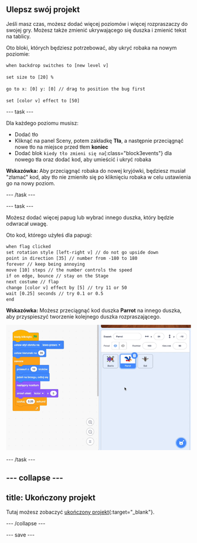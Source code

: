 ## Ulepsz swój projekt

Jeśli masz czas, możesz dodać więcej poziomów i więcej rozpraszaczy do swojej gry. Możesz także zmienić ukrywającego się duszka i zmienić tekst na tablicy.

Oto bloki, których będziesz potrzebować, aby ukryć robaka na nowym poziomie:

```blocks3
when backdrop switches to [new level v]

set size to [20] %

go to x: [0] y: [0] // drag to position the bug first

set [color v] effect to [50]
```

--- task ---

Dla każdego poziomu musisz:
- Dodać tło
- Kliknąć na panel Sceny, potem zakładkę **Tła**, a następnie przeciągnąć nowe tło na miejsce przed tłem **koniec**
- Dodać blok `kiedy tło zmieni się na`{:class="block3events"} dla nowego tła oraz dodać kod, aby umieścić i ukryć robaka

**Wskazówka:** Aby przeciągnąć robaka do nowej kryjówki, będziesz musiał "złamać" kod, aby tło nie zmieniło się po kliknięciu robaka w celu ustawienia go na nowy poziom.

--- /task ---

--- task ---

Możesz dodać więcej papug lub wybrać innego duszka, który będzie odwracał uwagę.

Oto kod, którego użyłeś dla papugi:
```blocks3
when flag clicked
set rotation style [left-right v] // do not go upside down
point in direction [35] // number from -180 to 180
forever // keep being annoying
move [10] steps // the number controls the speed
if on edge, bounce // stay on the Stage
next costume // flap
change [color v] effect by [5] // try 11 or 50
wait [0.25] seconds // try 0.1 or 0.5
end
```

**Wskazówka:** Możesz przeciągnąć kod duszka **Parrot** na innego duszka, aby przyspieszyć tworzenie kolejnego duszka rozpraszającego.

![Przeciągnięcie kodu z obszaru Skrypt do innego duszka na liście duszków.](images/drag-parrot-code.gif)

--- /task ---

--- collapse ---
---
title: Ukończony projekt
---

Tutaj możesz zobaczyć [ukończony projekt](https://scratch.mit.edu/projects/486719939/){:target="_blank"}.

--- /collapse ---

--- save ---

